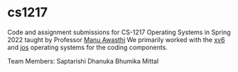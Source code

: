 # cs1217
Code and assignment submissions for CS-1217 Operating Systems in Spring 2022 taught by Professor [Manu Awasthi](https://manuawasthi.in/)
We primarily worked with the [xv6](https://pdos.csail.mit.edu/6.828/2012/xv6.html) and [jos](https://pdos.csail.mit.edu/6.828/2018/overview.html) operating systems for the coding components.

Team Members:
Saptarishi Dhanuka
Bhumika Mittal